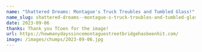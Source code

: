 ```yaml
---
name: "Shattered Dreams: Montague's Truck Troubles and Tumbled Glass!"
name_slug: shattered-dreams--montague-s-truck-troubles-and-tumbled-glass-
date: 2023-09-06
thanks: Thank you TCoen for the image!
url: https://howmanydayssincemontaguestreetbridgehasbeenhit.com/
image: /images/chumps/2023-09-06.jpg
---
```

